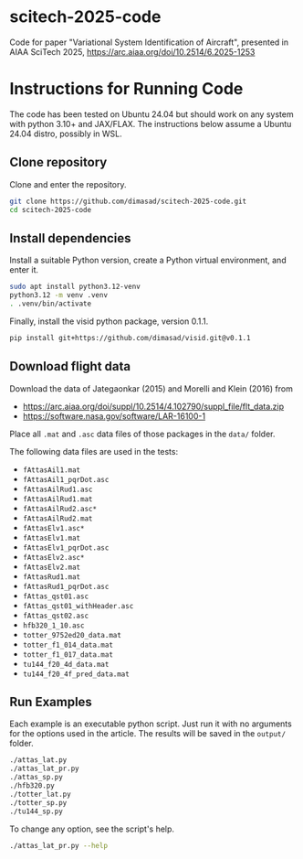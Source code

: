 # scitech-2025-code
Code for paper "Variational System Identification of Aircraft",
presented in AIAA SciTech 2025, https://arc.aiaa.org/doi/10.2514/6.2025-1253

Instructions for Running Code
=============================

The code has been tested on Ubuntu 24.04 but should work on any system with
python 3.10+ and JAX/FLAX. The instructions below assume a Ubuntu 24.04 distro,
possibly in WSL.


Clone repository
----------------

Clone and enter the repository.

```bash
git clone https://github.com/dimasad/scitech-2025-code.git
cd scitech-2025-code
```


Install dependencies
--------------------

Install a suitable Python version, create a Python virtual environment, and 
enter it.

```bash
sudo apt install python3.12-venv
python3.12 -m venv .venv
. .venv/bin/activate
```

Finally, install the visid python package, version 0.1.1.

```bash
pip install git+https://github.com/dimasad/visid.git@v0.1.1
```

Download flight data
--------------------

Download the data of Jategaonkar (2015) and Morelli and Klein (2016) from

- https://arc.aiaa.org/doi/suppl/10.2514/4.102790/suppl_file/flt_data.zip
- https://software.nasa.gov/software/LAR-16100-1

Place all `.mat` and `.asc` data files of those packages in the `data/` folder.

The following data files are used in the tests:

- `fAttasAil1.mat`
- `fAttasAil1_pqrDot.asc`
- `fAttasAilRud1.asc`
- `fAttasAilRud1.mat`
- `fAttasAilRud2.asc*`
- `fAttasAilRud2.mat`
- `fAttasElv1.asc*`
- `fAttasElv1.mat`
- `fAttasElv1_pqrDot.asc`
- `fAttasElv2.asc*`
- `fAttasElv2.mat`
- `fAttasRud1.mat`
- `fAttasRud1_pqrDot.asc`
- `fAttas_qst01.asc`
- `fAttas_qst01_withHeader.asc`
- `fAttas_qst02.asc`
- `hfb320_1_10.asc`
- `totter_9752ed20_data.mat`
- `totter_f1_014_data.mat`
- `totter_f1_017_data.mat`
- `tu144_f20_4d_data.mat`
- `tu144_f20_4f_pred_data.mat`

Run Examples
------------

Each example is an executable python script. Just run it with no arguments for
the options used in the article. The results will be saved in the `output/` 
folder.

```bash
./attas_lat.py
./attas_lat_pr.py
./attas_sp.py
./hfb320.py
./totter_lat.py
./totter_sp.py
./tu144_sp.py
```

To change any option, see the script's help.

```bash
./attas_lat_pr.py --help
```